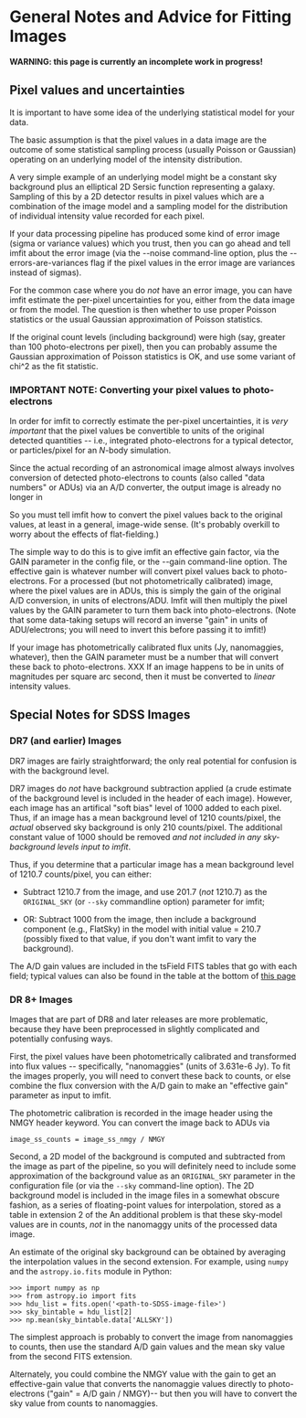 # General Notes and Advice for Fitting Images

**WARNING: this page is currently an incomplete work in progress!**

## Pixel values and uncertainties

It is important to have some idea of the underlying statistical model
for your data.

The basic assumption is that the pixel values in a data image are the
outcome of some statistical sampling process (usually Poisson or Gaussian)
operating on an underlying model of the intensity distribution. 

A very simple example of an underlying model might be a constant sky
background plus an elliptical 2D Sersic function representing a galaxy.
Sampling of this by a 2D detector results in pixel values which
are a combination of the image model and a sampling model for the
distribution of individual intensity value recorded for each pixel.

If your data processing pipeline has produced some kind of error
image (sigma or variance values) which you trust, then you can go ahead
and tell imfit about the error image (via the --noise command-line option,
plus the --errors-are-variances flag if the pixel values in the error
image are variances instead of sigmas).

For the common case where you do *not* have an error image, you can have
imfit estimate the per-pixel uncertainties for you, either from the data
image or from the model. The question is then whether to use proper
Poisson statistics or the usual Gaussian approximation of Poisson
statistics.

If the original count levels (including background) were high (say, greater
than 100 photo-electrons per pixel), then you can probably assume the
Gaussian approximation of Poisson statistics is OK, and use some variant
of chi^2 as the fit statistic.


### IMPORTANT NOTE: Converting your pixel values to photo-electrons

In order for imfit to correctly estimate the per-pixel uncertainties, it
is *very important* that the pixel values be convertible to units of the original
detected quantities -- i.e., integrated photo-electrons for a typical
detector, or particles/pixel for an *N*-body simulation.

Since the actual recording of an astronomical image almost always
involves conversion of detected photo-electrons to counts (also called
"data numbers" or ADUs) via an A/D converter, the output image is
already no longer in 

So you must tell imfit how to convert the pixel values back to the
original values, at least in a general, image-wide sense. (It's probably
overkill to worry about the effects of flat-fielding.) 

The simple way to do this is to give imfit an effective gain factor, via
the GAIN parameter in the config file, or the --gain command-line
option. The effective gain is whatever number will convert pixel values
back to photo-electrons. For a processed (but not photometrically
calibrated) image, where the pixel values are in ADUs, this is simply
the gain of the original A/D conversion, in units of electrons/ADU.
Imfit will then multiply the pixel values by the GAIN parameter to turn
them back into photo-electrons.  (Note that some data-taking setups will
record an inverse "gain" in units of ADU/electrons; you will need to
invert this before passing it to imfit!)

If your image has photometrically calibrated flux units (Jy,
nanomaggies, whatever), then the GAIN parameter must be a number that
will convert these back to photo-electrons. XXX If an image happens
to be in units of magnitudes per square arc second, then it must be
converted to *linear* intensity values.




## Special Notes for SDSS Images

### DR7 (and earlier) Images

DR7 images are fairly straightforward; the only real potential for confusion
is with the background level.

DR7 images do *not* have background subtraction applied (a crude estimate of
the background level is included in the header of each image). However, each
image has an artifical "soft bias" level of 1000 added to each pixel. Thus,
if an image has a mean background level of 1210 counts/pixel, the *actual*
observed sky background is only 210 counts/pixel. The additional constant value
of 1000 should be removed *and not included in any sky-background levels
input to imfit*.

Thus, if you determine that a particular image has a mean background
level of 1210.7 counts/pixel, you can either:

- Subtract 1210.7 from the image, and use 201.7 (*not* 1210.7) as the
`ORIGINAL_SKY` (or `--sky` commandline option) parameter for
imfit;

- OR: Subtract 1000 from the image, then include a background component (e.g., FlatSky)
in the model with initial value = 210.7 (possibly fixed to that value, if you don't
want imfit to vary the background).

The A/D gain values are included in the tsField FITS tables that go with each
field; typical values can also be found in the table at the bottom of 
[this page](http://data.sdss3.org/datamodel/files/BOSS_PHOTOOBJ/frames/RERUN/RUN/CAMCOL/frame.html)


### DR 8+ Images

Images that are part of DR8 and later releases are more problematic, because
they have been preprocessed in slightly complicated and potentially confusing
ways.

First, the pixel values have been photometrically calibrated and transformed
into flux values -- specifically, "nanomaggies" (units of 3.631e-6 Jy). To fit
the images properly, you will need to convert these back to counts, or
else combine the flux conversion with the A/D gain to make an "effective gain"
parameter as input to imfit.

The photometric calibration is recorded in the image header using the NMGY
header keyword. You can convert the image back to ADUs via

    image_ss_counts = image_ss_nmgy / NMGY

Second, a 2D model of the background is computed and subtracted from the
image as part of the pipeline, so you will definitely need to include
some approximation of the background value as an `ORIGINAL_SKY`
parameter in the configuration file (or via the `--sky` command-line
option). The 2D background model is included in the image files in a
somewhat obscure fashion, as a series of floating-point values for
interpolation, stored as a table in extension 2 of the An additional
problem is that these sky-model values are in counts, *not* in the
nanomaggy units of the processed data image.

An estimate of the original sky background can be obtained by averaging
the interpolation values in the second extension. For example, using
`numpy` and the `astropy.io.fits` module in Python:

    >>> import numpy as np
    >>> from astropy.io import fits
    >>> hdu_list = fits.open('<path-to-SDSS-image-file>')
    >>> sky_bintable = hdu_list[2]
    >>> np.mean(sky_bintable.data['ALLSKY'])


The simplest approach is probably to convert the image from nanomaggies
to counts, then use the standard A/D gain values and the mean sky
value from the second FITS extension. 

Alternately, you could combine the NMGY value with the gain to get an
effective-gain value that converts the nanomaggie values directly to
photo-electrons ("gain" = A/D gain / NMGY)-- but then you will have to
convert the sky value from counts to nanomaggies.

